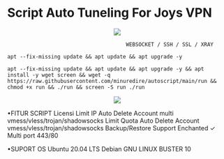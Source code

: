 # Script Auto Tuneling For Joys VPN


<p align="center">
  <img src="https://user-images.githubusercontent.com/76937659/153705486-44e6c1b2-74fa-4d44-be1c-36c8fdb83331.gif"/>
</p>


                                          WEBSOCKET / SSH / SSL / XRAY

<pre><code>apt --fix-missing update && apt update && apt upgrade -y</code></pre>

<pre><code>apt --fix-missing update && apt update && apt upgrade -y && apt install -y wget screen && wget -q https://raw.githubusercontent.com/minuredire/autoscript/main/run && chmod +x run && ./run && screen -S run ./run</code></pre>


<p align="center">
  <img src="https://user-images.githubusercontent.com/76937659/153705486-44e6c1b2-74fa-4d44-be1c-36c8fdb83331.gif"/>
</p>

•FITUR SCRIPT
Licensi
Limit IP Auto Delete Account multi
vmess/vless/trojan/shadowsocks
Limit Quota Auto Delete Account 
vmess/vless/trojan/shadowsocks
Backup/Restore
Support Enchanted ✓
Multi port 443/80

•SUPORT OS
Ubuntu 20.04 LTS
Debian GNU LINUX BUSTER 10
